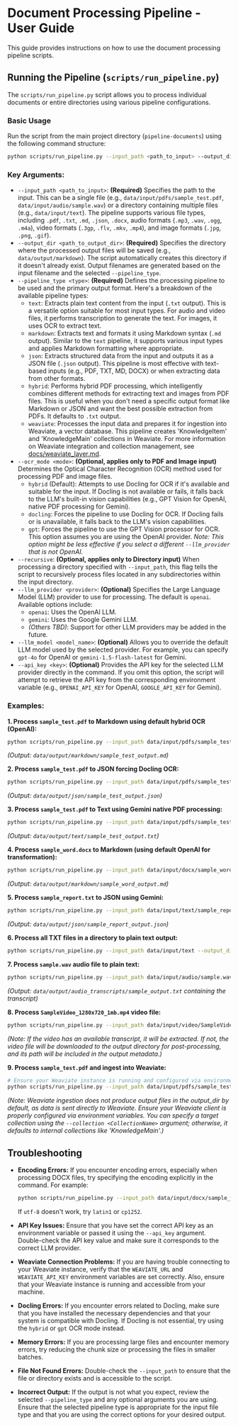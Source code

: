 # Document Processing Pipeline - User Guide

This guide provides instructions on how to use the document processing pipeline scripts.

## Running the Pipeline (`scripts/run_pipeline.py`)

The `scripts/run_pipeline.py` script allows you to process individual documents or entire directories using various pipeline configurations.

### Basic Usage

Run the script from the main project directory (`pipeline-documents`) using the following command structure:

```bash
python scripts/run_pipeline.py --input_path <path_to_input> --output_dir <path_to_output_dir> --pipeline_type <type> [options]
```

### Key Arguments:

*   `--input_path <path_to_input>`: **(Required)** Specifies the path to the input. This can be a single file (e.g., `data/input/pdfs/sample_test.pdf`, `data/input/audio/sample.wav`) or a directory containing multiple files (e.g., `data/input/text`). The pipeline supports various file types, including `.pdf`, `.txt`, `.md`, `.json`, `.docx`, audio formats (`.mp3`, `.wav`, `.ogg`, `.m4a`), video formats (`.3gp`, `.flv`, `.mkv`, `.mp4`), and image formats (`.jpg`, `.png`, `.gif`).
*   `--output_dir <path_to_output_dir>`: **(Required)** Specifies the directory where the processed output files will be saved (e.g., `data/output/markdown`). The script automatically creates this directory if it doesn't already exist. Output filenames are generated based on the input filename and the selected `--pipeline_type`.
*   `--pipeline_type <type>`: **(Required)** Defines the processing pipeline to be used and the primary output format. Here's a breakdown of the available pipeline types:
    *   `text`: Extracts plain text content from the input (`.txt` output). This is a versatile option suitable for most input types. For audio and video files, it performs transcription to generate the text. For images, it uses OCR to extract text.
    *   `markdown`: Extracts text and formats it using Markdown syntax (`.md` output). Similar to the `text` pipeline, it supports various input types and applies Markdown formatting where appropriate.
    *   `json`: Extracts structured data from the input and outputs it as a JSON file (`.json` output). This pipeline is most effective with text-based inputs (e.g., PDF, TXT, MD, DOCX) or when extracting data from other formats.
    *   `hybrid`: Performs hybrid PDF processing, which intelligently combines different methods for extracting text and images from PDF files. This is useful when you don't need a specific output format like Markdown or JSON and want the best possible extraction from PDFs. It defaults to `.txt` output.
    *   `weaviate`: Processes the input data and prepares it for ingestion into Weaviate, a vector database. This pipeline creates 'KnowledgeItem' and 'KnowledgeMain' collections in Weaviate. For more information on Weaviate integration and collection management, see [docs/weaviate_layer.md](docs/weaviate_layer.md).
*   `--ocr_mode <mode>`: **(Optional, applies only to PDF and Image input)** Determines the Optical Character Recognition (OCR) method used for processing PDF and image files.
    *   `hybrid` (Default): Attempts to use Docling for OCR if it's available and suitable for the input. If Docling is not available or fails, it falls back to the LLM's built-in vision capabilities (e.g., GPT Vision for OpenAI, native PDF processing for Gemini).
    *   `docling`: Forces the pipeline to use Docling for OCR. If Docling fails or is unavailable, it falls back to the LLM's vision capabilities.
    *   `gpt`: Forces the pipeline to use the GPT Vision processor for OCR. This option assumes you are using the OpenAI provider. *Note: This option might be less effective if you select a different `--llm_provider` that is not OpenAI.*
*   `--recursive`: **(Optional, applies only to Directory input)** When processing a directory specified with `--input_path`, this flag tells the script to recursively process files located in any subdirectories within the input directory.
*   `--llm_provider <provider>`: **(Optional)** Specifies the Large Language Model (LLM) provider to use for processing. The default is `openai`. Available options include:
    *   `openai`: Uses the OpenAI LLM.
    *   `gemini`: Uses the Google Gemini LLM.
    *   *(Others TBD)*: Support for other LLM providers may be added in the future.
*   `--llm_model <model_name>`: **(Optional)** Allows you to override the default LLM model used by the selected provider. For example, you can specify `gpt-4o` for OpenAI or `gemini-1.5-flash-latest` for Gemini.
*   `--api_key <key>`: **(Optional)** Provides the API key for the selected LLM provider directly in the command. If you omit this option, the script will attempt to retrieve the API key from the corresponding environment variable (e.g., `OPENAI_API_KEY` for OpenAI, `GOOGLE_API_KEY` for Gemini).

### Examples:

**1. Process `sample_test.pdf` to Markdown using default hybrid OCR (OpenAI):**

```bash
python scripts/run_pipeline.py --input_path data/input/pdfs/sample_test.pdf --output_dir data/output/markdown --pipeline_type markdown
```
*(Output: `data/output/markdown/sample_test_output.md`)*

**2. Process `sample_test.pdf` to JSON forcing Docling OCR:**

```bash
python scripts/run_pipeline.py --input_path data/input/pdfs/sample_test.pdf --output_dir data/output/json --pipeline_type json --ocr_mode docling
```
*(Output: `data/output/json/sample_test_output.json`)*

**3. Process `sample_test.pdf` to Text using Gemini native PDF processing:**

```bash
python scripts/run_pipeline.py --input_path data/input/pdfs/sample_test.pdf --output_dir data/output/text --pipeline_type text --llm_provider gemini
```
*(Output: `data/output/text/sample_test_output.txt`)*

**4. Process `sample_word.docx` to Markdown (using default OpenAI for transformation):**

```bash
python scripts/run_pipeline.py --input_path data/input/docx/sample_word.docx --output_dir data/output/markdown --pipeline_type markdown
```
*(Output: `data/output/markdown/sample_word_output.md`)*

**5. Process `sample_report.txt` to JSON using Gemini:**

```bash
python scripts/run_pipeline.py --input_path data/input/text/sample_report.txt --output_dir data/output/json --pipeline_type json --llm_provider gemini
```
*(Output: `data/output/json/sample_report_output.json`)*

**6. Process all TXT files in a directory to plain text output:**

```bash
python scripts/run_pipeline.py --input_path data/input/text --output_dir data/output/text_batch --pipeline_type text
```

**7. Process `sample.wav` audio file to plain text:**

```bash
python scripts/run_pipeline.py --input_path data/input/audio/sample.wav --output_dir data/output/audio_transcripts --pipeline_type text
```
*(Output: `data/output/audio_transcripts/sample_output.txt` containing the transcript)*


**8. Process `SampleVideo_1280x720_1mb.mp4` video file:**

```bash
python scripts/run_pipeline.py --input_path data/input/video/SampleVideo_1280x720_1mb.mp4 --output_dir data/output/video_processing --pipeline_type text # Or markdown/json depending on desired output
```
*(Note: If the video has an available transcript, it will be extracted. If not, the video file will be downloaded to the output directory for post-processing, and its path will be included in the output metadata.)*

**9. Process `sample_test.pdf` and ingest into Weaviate:**
```bash
# Ensure your Weaviate instance is running and configured via environment variables or .env file
python scripts/run_pipeline.py --input_path data/input/pdfs/sample_test.pdf --pipeline_type weaviate
```
*(Note: Weaviate ingestion does not produce output files in the output_dir by default, as data is sent directly to Weaviate. Ensure your Weaviate client is properly configured via environment variables. You can specify a target collection using the `--collection <CollectionName>` argument; otherwise, it defaults to internal collections like 'KnowledgeMain'.)*
## Troubleshooting

*   **Encoding Errors:** If you encounter encoding errors, especially when processing DOCX files, try specifying the encoding explicitly in the command. For example:

    ```bash
    python scripts/run_pipeline.py --input_path data/input/docx/sample_word.docx --output_dir data/output/markdown --pipeline_type markdown --encoding utf-8
    ```

    If `utf-8` doesn't work, try `latin1` or `cp1252`.

*   **API Key Issues:** Ensure that you have set the correct API key as an environment variable or passed it using the `--api_key` argument. Double-check the API key value and make sure it corresponds to the correct LLM provider.

*   **Weaviate Connection Problems:** If you are having trouble connecting to your Weaviate instance, verify that the `WEAVIATE_URL` and `WEAVIATE_API_KEY` environment variables are set correctly. Also, ensure that your Weaviate instance is running and accessible from your machine.

*   **Docling Errors:** If you encounter errors related to Docling, make sure that you have installed the necessary dependencies and that your system is compatible with Docling. If Docling is not essential, try using the `hybrid` or `gpt` OCR mode instead.

*   **Memory Errors:** If you are processing large files and encounter memory errors, try reducing the chunk size or processing the files in smaller batches.

*   **File Not Found Errors:** Double-check the `--input_path` to ensure that the file or directory exists and is accessible to the script.

*   **Incorrect Output:** If the output is not what you expect, review the selected `--pipeline_type` and any optional arguments you are using. Ensure that the selected pipeline type is appropriate for the input file type and that you are using the correct options for your desired output.